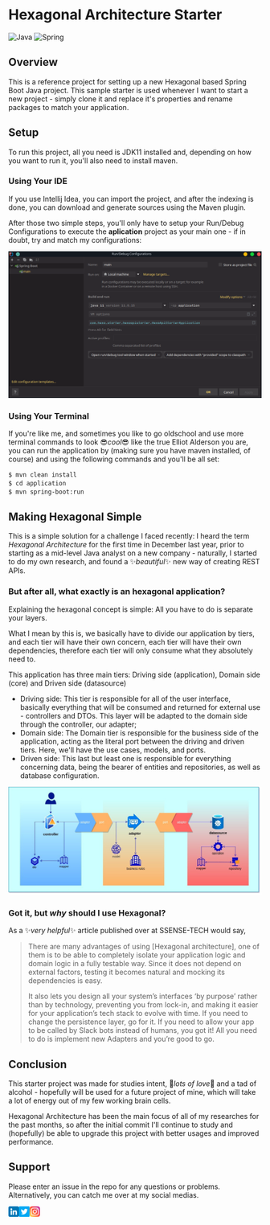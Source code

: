 
# Hexagonal Architecture Starter
![Java](https://img.shields.io/badge/java-%23ED8B00.svg?style=for-the-badge&logo=java&logoColor=white)
![Spring](https://img.shields.io/badge/spring-%236DB33F.svg?style=for-the-badge&logo=spring&logoColor=white)

## Overview
This is a reference project for setting up a new Hexagonal based Spring Boot Java project. This sample starter is used whenever I want to start a new project - simply clone it and replace it's properties and rename packages to match your application.

## Setup
To run this project, all you need is JDK11 installed and, depending on how you want to run it, you'll also need to install maven.
### Using Your IDE
If you use Intellij Idea, you can import the project, and after the indexing is done, you can  download and generate sources using the Maven plugin.

After those two simple steps, you'll only have to setup your Run/Debug Configurations to execute the **aplication** project as your main one - if in doubt, try and match my configurations:

![Intellij Idea Config](resources/intellij_run_config.png)

### Using Your Terminal

If you're like me, and sometimes you like to go oldschool and use more terminal commands to look :sunglasses:*cool*:sunglasses: like the true Elliot Alderson you are, you can run the application by (making sure you have maven installed, of course) and using the following commands and you'll be all set:
```sh
$ mvn clean install
$ cd application
$ mvn spring-boot:run
``` 
## Making Hexagonal Simple
This is a simple solution for a challenge I faced recently: I heard the term *Hexagonal Architecture* for the first time in December last year, prior to starting as a mid-level Java analyst on a new company - naturally, I started to do my own research, and found a :sparkles:*beautiful*:sparkles: new way of creating REST APIs.
### But after all, what exactly is an hexagonal application?
Explaining the hexagonal concept is simple: All you have to do is separate your layers.

What I mean by this is, we basically have to divide our application by tiers, and each tier will have their own concern, each tier will have their own dependencies, therefore each tier will only consume what they absolutely need to.

This application has three main tiers: Driving side (application), Domain side (core) and Driven side (datasource)
- Driving side: This tier is responsible for all of the user interface, basically everything that will be consumed and returned for external use - controllers and DTOs. This layer will be adapted to the domain side through the controller, our adapter;
- Domain side: The Domain tier is responsible for the business side of the application, acting as the literal port between the driving and driven tiers. Here, we'll have the use cases, models, and ports.
- Driven side: This last but least one is responsible for everything concerning data, being the bearer of entities and repositories, as well as database configuration.

![Hexagonal Architecture Diagram](resources/diagram.jpg)

### Got it, but *why* should I use Hexagonal?
As a :sparkles:*very helpful*:sparkles: article published over at SSENSE-TECH would say,
> There are many advantages of using [Hexagonal architecture], one of them is to be able to completely isolate your application logic and domain logic in a fully testable way. Since it does not depend on external factors, testing it becomes natural and mocking its dependencies is easy.
>
> It also lets you design all your system’s interfaces ‘by purpose’ rather than by technology, preventing you from lock-in, and making it easier for your application’s tech stack to evolve with time. If you need to change the persistence layer, go for it. If you need to allow your app to be called by Slack bots instead of humans, you got it! All you need to do is implement new Adapters and you’re good to go.
## Conclusion
This starter project was made for studies intent, :blue_heart:*lots of love*:blue_heart: and a tad of alcohol - hopefully will be used for a future project of mine, which will take a lot of energy out of my few working brain cells.

Hexagonal Architecture has been the main focus of all of my researches for the past months, so after the initial commit I'll continue to study and (hopefully) be able to upgrade this project with better usages and improved performance.

## Support

Please enter an issue in the repo for any questions or problems.
Alternatively, you can catch me over at my social medias.

<a href="https://linkedin.com/in/cmdrlias/"><img align="left" src="resources/linkedin.png" alt="Larissa Silva | LinkedIn" width="21px"/></a>
<a href="https://twitter.com/nickeldumbb"><img align="left" src="resources/twitter.png" alt="nickeldumbb | Twitter" width="21px"/></a>
<a href="https://instagram.com/larssslv"><img align="left" src="resources/instagram.png" alt="larssslv | Instagram" width="21px"/></a>